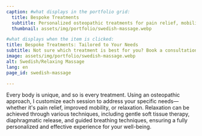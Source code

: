 ```yaml
---
caption: #what displays in the portfolio grid:
  title: Bespoke Treatments
  subtitle: Personalized osteopathic treatments for pain relief, mobility, and deep relaxation with a clinical approach.
  thumbnail: assets/img/portfolio/swedish-massage.webp

#what displays when the item is clicked:
title: Bespoke Treatments: Tailored to Your Needs
subtitle: Not sure which treatment is best for you? Book a consultation, and I will create a customized session based on your needs—whether it’s pain relief, mobility improvement, or deep relaxation with a clinical approach.
image: assets/img/portfolio/swedish-massage.webp
alt: Swedish/Relaxing Massage
lang: en
page_id: swedish-massage

---
```


Every body is unique, and so is every treatment. Using an osteopathic approach, I customize each session to address your specific needs—whether it's pain relief, improved mobility, or relaxation. Relaxation can be achieved through various techniques, including gentle soft tissue therapy, diaphragmatic release, and guided breathing techniques, ensuring a fully personalized and effective experience for your well-being.








